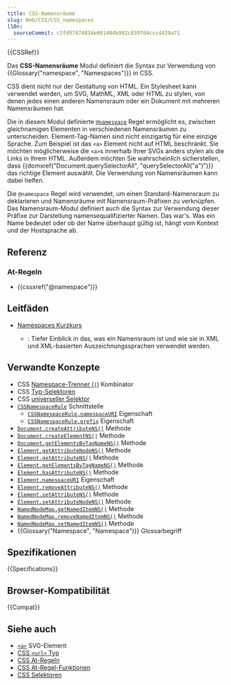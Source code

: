 ```yaml
---
title: CSS-Namensräume
slug: Web/CSS/CSS_namespaces
l10n:
  sourceCommit: c2fd97474834e061404b992c8397d4ccc4439a71
---
```


{{CSSRef}}

Das **CSS-Namensräume** Modul definiert die Syntax zur Verwendung von {{Glossary("namespace", "Namespaces")}} in CSS.

CSS dient nicht nur der Gestaltung von HTML. Ein Stylesheet kann verwendet werden, um SVG, MathML, XML oder HTML zu stylen, von denen jedes einen anderen Namensraum oder ein Dokument mit mehreren Namensräumen hat.

Die in diesem Modul definierte [`@namespace`](/de/docs/Web/CSS/@namespace) Regel ermöglicht es, zwischen gleichnamigen Elementen in verschiedenen Namensräumen zu unterscheiden. Element-Tag-Namen sind nicht einzigartig für eine einzige Sprache. Zum Beispiel ist das `<a>` Element nicht auf HTML beschränkt. Sie möchten möglicherweise die `<a>`s innerhalb Ihrer SVGs anders stylen als die Links in Ihrem HTML. Außerdem möchten Sie wahrscheinlich sicherstellen, dass {{domxref("Document.querySelectorAll", "querySelectorAll(\"a\")")}} das richtige Element auswählt. Die Verwendung von Namensräumen kann dabei helfen.

Die `@namespace` Regel wird verwendet, um einen Standard-Namensraum zu deklarieren und Namensräume mit Namensraum-Präfixen zu verknüpfen. Das Namensraum-Modul definiert auch die Syntax zur Verwendung dieser Präfixe zur Darstellung namensequalifizierter Namen. Das war's. Was ein Name bedeutet oder ob der Name überhaupt gültig ist, hängt vom Kontext und der Hostsprache ab.

## Referenz

### At-Regeln

- {{cssxref("@namespace")}}

## Leitfäden

- [Namespaces Kurzkurs](/de/docs/Web/SVG/Guides/Namespaces_crash_course)

  - : Tiefer Einblick in das, was ein Namensraum ist und wie sie in XML und XML-basierten Auszeichnungssprachen verwendet werden.

## Verwandte Konzepte

- CSS [Namespace-Trenner (`|`)](/de/docs/Web/CSS/Namespace_separator) Kombinator
- CSS [Typ-Selektoren](/de/docs/Web/CSS/Type_selectors)
- CSS [universeller Selektor](/de/docs/Web/CSS/Universal_selectors)
- [`CSSNamespaceRule`](/de/docs/Web/API/CSSNamespaceRule) Schnittstelle
  - [`CSSNamespaceRule.namespaceURI`](/de/docs/Web/API/CSSNamespaceRule/namespaceURI) Eigenschaft
  - [`CSSNamespaceRule.prefix`](/de/docs/Web/API/CSSNamespaceRule/prefix) Eigenschaft
- [`Document.createAttributeNS()`](/de/docs/Web/API/Document/createAttributeNS) Methode
- [`Document.createElementNS()`](/de/docs/Web/API/Document/createElementNS) Methode
- [`Document.getElementsByTagNameNS()`](/de/docs/Web/API/Document/getElementsByTagNameNS) Methode
- [`Element.getAttributeNodeNS()`](/de/docs/Web/API/Element/getAttributeNodeNS) Methode
- [`Element.getAttributeNS()`](/de/docs/Web/API/Element/getAttributeNS) Methode
- [`Element.getElementsByTagNameNS()`](/de/docs/Web/API/Element/getElementsByTagNameNS) Methode
- [`Element.hasAttributeNS()`](/de/docs/Web/API/Element/hasAttributeNS) Methode
- [`Element.namespaceURI`](/de/docs/Web/API/Element/namespaceURI) Eigenschaft
- [`Element.removeAttributeNS()`](/de/docs/Web/API/Element/removeAttributeNS) Methode
- [`Element.setAttributeNS()`](/de/docs/Web/API/Element/setAttributeNS) Methode
- [`Element.setAttributeNodeNS()`](/de/docs/Web/API/Element/setAttributeNodeNS) Methode
- [`NamedNodeMap.getNamedItemNS()`](/de/docs/Web/API/NamedNodeMap/getNamedItemNS) Methode
- [`NamedNodeMap.removeNamedItemNS()`](/de/docs/Web/API/NamedNodeMap/removeNamedItemNS) Methode
- [`NamedNodeMap.setNamedItemNS()`](/de/docs/Web/API/NamedNodeMap/setNamedItemNS) Methode
- {{Glossary("Namespace", "Namespace")}} Glossarbegriff

## Spezifikationen

{{Specifications}}

## Browser-Kompatibilität

{{Compat}}

## Siehe auch

- [`<a>`](/de/docs/Web/SVG/Reference/Element/a#example) SVG-Element
- [CSS `<url>` Typ](/de/docs/Web/CSS/url_value)
- [CSS At-Regeln](/de/docs/Web/CSS/CSS_syntax/At-rule)
- [CSS At-Regel-Funktionen](/de/docs/Web/CSS/CSS_syntax/At-rule_functions)
- [CSS Selektoren](/de/docs/Web/CSS/CSS_selectors)
